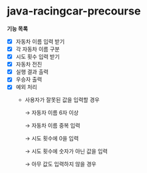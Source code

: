 # java-racingcar-precourse

**기능 목록**

- [x] 자동차 이름 입력 받기
- [x] 각 자동차 이름 구분
- [x] 시도 횟수 입력 받기
- [x] 자동차 전진
- [x] 실행 결과 출력
- [x] 우승자 출력
- [x] 예외 처리
    - 사용자가 잘못된 값을 입력할 경우

      → 자동자 이름 6자 이상

      → 자동차 이름 중복 입력

      → 시도 횟수에 0을 입력

      → 시도 횟수에 숫자가 아닌 값을 입력

      → 아무 값도 입력하지 않을 경우
        